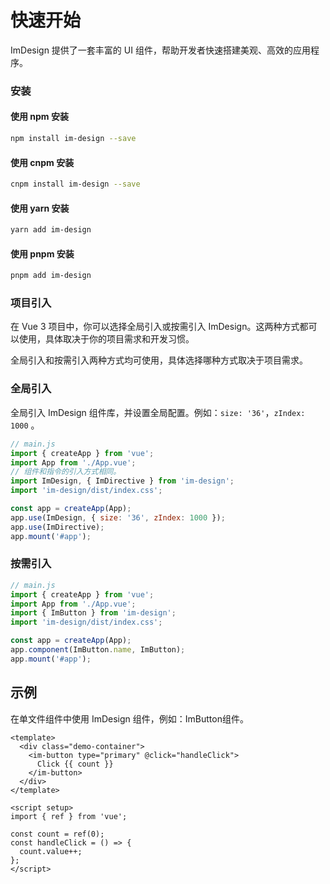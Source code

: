 # 快速开始

ImDesign 提供了一套丰富的 UI 组件，帮助开发者快速搭建美观、高效的应用程序。

<script setup>
import { ref } from 'vue'
</script>

### 安装

#### 使用 npm 安装

```bash
npm install im-design --save
```

#### 使用 cnpm 安装

```bash
cnpm install im-design --save
```

#### 使用 yarn 安装

```bash
yarn add im-design
```

#### 使用 pnpm 安装

```bash
pnpm add im-design
```

### 项目引入

在 Vue 3 项目中，你可以选择全局引入或按需引入 ImDesign。这两种方式都可以使用，具体取决于你的项目需求和开发习惯。

<ImAlert color="primary" variant="outlined" title="提示">
  全局引入和按需引入两种方式均可使用，具体选择哪种方式取决于项目需求。
</ImAlert>

### 全局引入

全局引入 ImDesign 组件库，并设置全局配置。例如：`size: '36'`，`zIndex: 1000` 。

```js
// main.js
import { createApp } from 'vue';
import App from './App.vue';
// 组件和指令的引入方式相同。
import ImDesign, { ImDirective } from 'im-design';
import 'im-design/dist/index.css';

const app = createApp(App);
app.use(ImDesign, { size: '36', zIndex: 1000 });
app.use(ImDirective);
app.mount('#app');
```

### 按需引入

```js
// main.js
import { createApp } from 'vue';
import App from './App.vue';
import { ImButton } from 'im-design';
import 'im-design/dist/index.css';

const app = createApp(App);
app.component(ImButton.name, ImButton);
app.mount('#app');
```

## 示例

<ImAlert color="primary" variant="outlined" title="提示">
在单文件组件中使用 ImDesign 组件，例如：ImButton组件。
</ImAlert>

```vue
<template>
  <div class="demo-container">
    <im-button type="primary" @click="handleClick">
      Click {{ count }}
    </im-button>
  </div>
</template>

<script setup>
import { ref } from 'vue';

const count = ref(0);
const handleClick = () => {
  count.value++;
};
</script>
```
